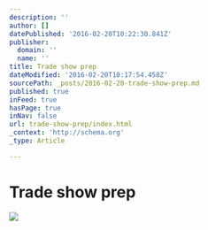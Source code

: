 ```yaml
---
description: ''
author: []
datePublished: '2016-02-20T10:22:30.841Z'
publisher:
  domain: ''
  name: ''
title: Trade show prep
dateModified: '2016-02-20T10:17:54.458Z'
sourcePath: _posts/2016-02-20-trade-show-prep.md
published: true
inFeed: true
hasPage: true
inNav: false
url: trade-show-prep/index.html
_context: 'http://schema.org'
_type: Article

---
```

# Trade show prep
![](https://the-grid-user-content.s3-us-west-2.amazonaws.com/29e0d340-e394-45d0-b973-33511a951aed.png)